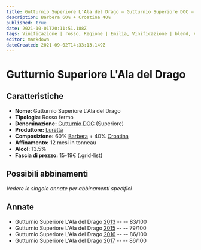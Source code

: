 ```yaml
---
title: Gutturnio Superiore L'Ala del Drago – Gutturnio Superiore DOC – Luretta – Emilia (IT) – 15-19€ – 1★-3★
description: Barbera 60% + Croatina 40%
published: true
date: 2021-10-01T20:11:51.188Z
tags: Vinificazione | rosso, Regione | Emilia, Vinificazione | blend, Vinificazione | fermo, Valutazioni | 3 stelle, Vitigni | Barbera, Vitigni | Croatina, Prezzi | 15-19€
editor: markdown
dateCreated: 2021-09-02T14:33:13.149Z
---
```


# Gutturnio Superiore L'Ala del Drago

## Caratteristiche
- **Nome:** Gutturnio Superiore L'Ala del Drago
- **Tipologia:** Rosso fermo
- **Denominazione:** [Gutturnio DOC](/denominazioni/Italia/Emilia/DOC-Gutturnio) (Superiore)
- **Produttore:** [Luretta](/produttori/Italia/Emilia/Luretta) 
- **Composizione:** 60% [Barbera](/vitigni/Italia/bacca-nera/barbera) + 40% [Croatina](/vitigni/Italia/bacca-nera/croatina)
- **Affinamento:** 12 mesi in tonneau
- **Alcol:** 13.5%
- **Fascia di prezzo:** 15-19€
{.grid-list}

## Possibili abbinamenti
*Vedere le singole annate per abbinamenti specifici*

## Annate
- Gutturnio Superiore L'Ala del Drago [2013](/vini/Italia/Emilia/Luretta/Gutturnio-Superiore-L-Ala-del-Drago/2013) -- <span class="star-2"></span> -- 83/100
- Gutturnio Superiore L'Ala del Drago [2015](/vini/Italia/Emilia/Luretta/Gutturnio-Superiore-L-Ala-del-Drago/2015) -- <span class="star-1"></span> -- 79/100
- Gutturnio Superiore L'Ala del Drago [2016](/vini/Italia/Emilia/Luretta/Gutturnio-Superiore-L-Ala-del-Drago/2016) -- <span class="star-3"></span> -- 86/100
- Gutturnio Superiore L'Ala del Drago [2017](/vini/Italia/Emilia/Luretta/Gutturnio-Superiore-L-Ala-del-Drago/2017) -- <span class="star-3"></span> -- 86/100

